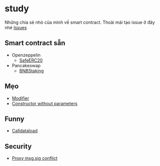 # study

Những chia sẻ nhỏ của mình về smart contract. Thoải mái tạo issue ở đây nhé [Issues](https://github.com/nesso99/study/issues)

## Smart contract sẵn

- Openzeppelin
  - [SafeERC20](docs/openzeppelin/SafeERC20.md)
- Pancakeswap
  - [BNBStaking](docs/pancakeswap/BnbStaking.md)

## Mẹo

- [Modifier](tricks/Modifier.md)
- [Constructor without parameters](tricks/ConstructorWithoutParameters.md)

## Funny

- [Calldataload](funny/Calldataload.md)

## Security

- [Proxy msg.sig conflict](security/MsgSigConflict.md)
